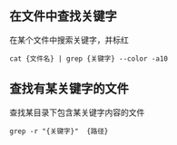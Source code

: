## 在文件中查找关键字

在某个文件中搜索关键字，并标红

```
cat {文件名} | grep {关键字} --color -a10
```

## 查找有某关键字的文件

查找某目录下包含某关键字内容的文件

```
grep -r "{关键字}"  {路径}
```

